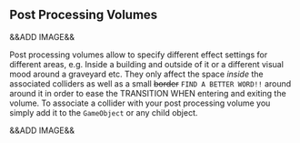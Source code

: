 
## Post Processing Volumes

&&ADD IMAGE&&

Post processing volumes allow to specify different effect settings for different areas, e.g. Inside a building and outside of it or a different visual mood around a graveyard etc. 
They only affect the space _inside_  the associated colliders as well as a small ~~border~~ `FIND A BETTER WORD!!` 
  around around it in order to ease the TRANSITION WHEN entering and exiting the volume. 
To associate a collider with your post processing volume you simply add it to the `GameObject`  or any  child object. 

&&ADD IMAGE&&


<!--For this you've got post processing volumes
Add an empty GameObject to your scene, add the PostProcessing Volume script and a collider of your choice to it. It will be the area of effect. Pro tip: you can add multiple colliers as children to your volume. 
The profile assigned to the volume is only applied when the camera is inside one of the colliers? of the post processing volume _and_  has a Cat Post Processing Manager. Be aware that Post Processing Volumes with a higher `Importance` value and the profile set in the post processing manager can overwrite some or all settings./>

